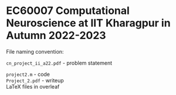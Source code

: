# EC60007 Computational Neuroscience at IIT Kharagpur in Autumn 2022-2023


File naming convention:

```cn_project_ii_a22.pdf``` - problem statement

`project2.m` - code \
`Project_2.pdf` - writeup \
LaTeX files in overleaf
